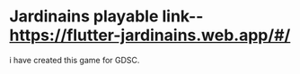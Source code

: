 # Jardinains  playable link--https://flutter-jardinains.web.app/#/
i have created this game for GDSC.
